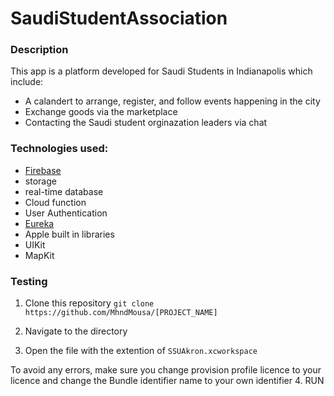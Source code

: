 # SaudiStudentAssociation


### Description
This app is a platform developed for Saudi Students in Indianapolis which include:
* A calandert to arrange, register, and follow events happening in the city
* Exchange goods via the marketplace 
* Contacting the Saudi student orginazation leaders via chat 


### Technologies used:
*  [Firebase](firebase.google.com)
* storage 
* real-time database
* Cloud function
* User Authentication 
* [Eureka](https://github.com/xmartlabs/Eureka)
* Apple built in libraries
* UIKit
* MapKit

### Testing
1. Clone this repository `git clone https://github.com/MhndMousa/[PROJECT_NAME]`

2. Navigate to the directory 

3. Open the file with the extention of `SSUAkron.xcworkspace`

To avoid any errors, make sure you change provision profile licence to your licence and change the Bundle identifier name to your own identifier
4. RUN 


